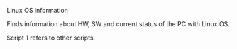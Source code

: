 
Linux OS information

Finds information about HW, SW and current status of the PC with Linux OS.

Script 1 refers to other scripts.
